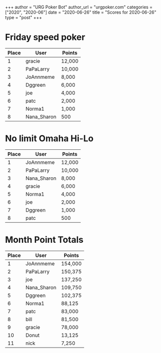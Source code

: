 +++
author = "URG Poker Bot"
author_url = "urgpoker.com"
categories = ["2020", "2020-06"]
date = "2020-06-26"
title = "Scores for 2020-06-26"
type = "post"
+++
# Friday speed poker

| Place | User | Points |
|-------|------|--------|
| 1 | gracie | 12,000 |
| 2 | PaPaLarry | 10,000 |
| 3 | JoAnnmeme | 8,000 |
| 4 | Dggreen | 6,000 |
| 5 | joe | 4,000 |
| 6 | patc | 2,000 |
| 7 | Norma1 | 1,000 |
| 8 | Nana_Sharon | 500 |

# No limit Omaha Hi-Lo

| Place | User | Points |
|-------|------|--------|
| 1 | JoAnnmeme | 12,000 |
| 2 | PaPaLarry | 10,000 |
| 3 | Nana_Sharon | 8,000 |
| 4 | gracie | 6,000 |
| 5 | Norma1 | 4,000 |
| 6 | joe | 2,000 |
| 7 | Dggreen | 1,000 |
| 8 | patc | 500 |

# Month Point Totals

| Place | User | Points |
|-------|------|--------|
| 1 | JoAnnmeme | 154,000 |
| 2 | PaPaLarry | 150,375 |
| 3 | joe | 137,250 |
| 4 | Nana_Sharon | 109,750 |
| 5 | Dggreen | 102,375 |
| 6 | Norma1 | 88,125 |
| 7 | patc | 83,000 |
| 8 | bill | 81,500 |
| 9 | gracie | 78,000 |
| 10 | Donut | 13,125 |
| 11 | nick | 7,250 |
